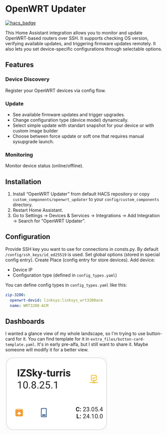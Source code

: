 # OpenWRT Updater
[![hacs_badge](https://img.shields.io/badge/HACS-Default-orange.svg)](https://github.com/hacs/integration)

This Home Assistant integration allows you to monitor and update OpenWRT-based routers over SSH. It supports checking OS version, verifying available updates, and triggering firmware updates remotely. It also lets you set device-specific configurations through selectable options.

## Features

### Device Discovery
Register your OpenWRT devices via config flow.
### Update
- See available firmware updates and trigger upgrades.
- Change configuration type (device model) dynamically.
- Select simple update with standart snapshot for your device or with custom image builder
- Choose between force update or soft one that requires manual sysupgrade launch.
### Monitoring
Monitor device status (online/offline).

## Installation

1. Install “OpenWRT Updater” from default HACS repository or copy `custom_components/openwrt_updater` to your `config/custom_components` directory.
2. Restart Home Assistant.
3. Go to Settings → Devices & Services → Integrations → Add Integration → Search for “OpenWRT Updater”.

## Configuration

Provide SSH key you want to use for connections in consts.py. By default `/config/ssh_keys/id_ed25519` is used.
Set global options (stored in special config entry).
Create Place (config entry for store devices).
Add device:
- Device IP
- Configuration type (defined in `config_types.yaml`)

You can define config types in `config_types.yaml` like this:
```yaml
zip-3200:
  openwrt-devid: linksys:linksys_wrt3200acm
  name: WRT3200-ACM
```

## Dashboards

I wanted a glance view of my whole landscape, so I'm trying to use button-card for it. You can find template for it in `extra_files/button-card-template.yaml`. It's in early pre-alfa, but I still want to share it. Maybe someone will modify it for a better view.

![Button card example.](/extra_files/button-card-example.png)
